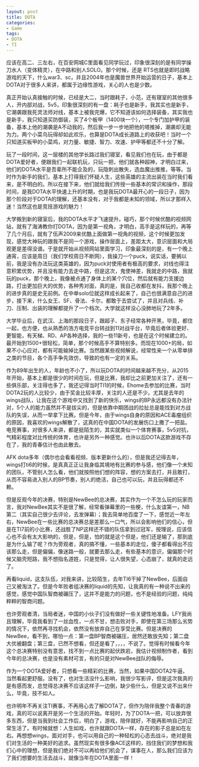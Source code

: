 ```yaml
---
layout: post
title: DOTA
categories:
- Game
tags:
- DOTA
- TI
---
```


应该在高二、三左右，在百安网城C里面看见同学玩过，印象很深刻的是有同学操刀水人（变体精灵），在中路和别人SOLO。那个时候，还是 RTS也就是即时战略游戏的天下，什么war3、sc，并且2004年也是魔兽世界开始运营的日子，基本上DOTA对于很多人来讲，都属于边缘性游戏，关心的人也是少数。

真正开始认真接触的时候，已经是大二，当时跟耗子，小范，还有寝室的其他很多人，开内部对战，5v5，印象很深刻的有一盘：耗子也是新手，我其实也是新手，它潮袭跟我死灵法师对线，基本上被我完爆，它不知道该如何选择装备，其实我也是新手，我只知道买防御装，买了4个板甲（1400块一个），一个专门加护甲的装备，基本上他的潮袭是A不动我的，然后我一步一步地把他的塔推掉，潮袭却无能为力。两个小菜鸟玩得却如此欢乐，也算是DOTA成长道路上的收获吧！当时一个只知道买板甲的小菜鸡，对力量、敏捷、智力、攻速、护甲等都还不十分了解。

玩了一段时间，这一层楼的其他学长路过我们寝室，看见我们也在玩，由于都是DOTA爱好者，便跟我们一起联机玩，只玩一把，他们就各种超神，才明白过来，他们的DOTA水平是吾辈所不能企及的，玩隐刺出散失，选血魔出推推，等等。当时作为新手的我们，基本上打得我们怀疑人生，这些英雄的主流出装在当时我们看来，是不明白的。所以在接下来，他们就给我们传授一些基本的常识和操作，那段时间，是我DOTA水平快速上升的时期，也是我玩DOTA最开心的一段日子，因为那个阶段对于DOTA的理解，还基本没有，对于我都是未知的领域，所以才那样入迷！当然这也是竞技游戏的魅力！

大学搬到新的寝室后，我的DOTA水平才飞速提升。碰巧，那个时候优酷的视频网站，就有了海涛教你打DOTA，因为是第一视角，才明白，高手是这样玩的，再等了几个月后，就有了伍声2009来优酷上面做第一视角的视频，这个时候更加发现，感觉大神玩的跟我不是同一个游戏，操作层面上，差距太大，意识层面和大局观更是差得没谱。于是就开始从视频网站里面学习，印象最深刻的是，有一个晚上通宵，应该是周日（我们学校周日不断网），我操刀一个puck，说实话，要搁以前，我是没有办法玩这类英雄的，因为puck对使用者有极高的要求，对线也得注意积累优势，并且没有能力去走中路，但是这次，鬼使神差，我就走的中路，我就玩的puck，那个晚上，我像被点通了身体上的某个穴位，然后就有能力支援边路，打出更加巨大的优势，各种秀对面，真的是，我自己收都在发抖，我那个晚上的进步真的是史无前例。在中单solo位就这样成长起来了，自己也很满意自己的进步，接下来，什么女王、SF、骨法、卡尔，都敢于去尝试了，并且对兵线、补刀、压制、出装的理解都提升了一个档次。大学就这样没心没肺地玩了2年多。

大学毕业后，在武汉、上海的那段日子，跟超子、东子经常各种开黑，毕竟，都住一起，也方便，也从熟悉的浩方电竞平台转战到11对战平台，毕竟后者体验更好、更智能，有天梯、RD、AP各种选择，我的一些11新号，也是在这个时候建立的。最开始到1500+很轻松，简单，那个时候高手不算特别多。而现在1000+的局，如果不小心应对，都有可能输掉比赛。当然跟某些视频解说，经常性来一个从零单排之类的节目，各个高手争先效仿，导致的也有一定的关系。

作为89年出生的人，年龄也不小了，所以玩DOTA的时间越来越不充分，从2015年开始，基本上都是很少的时间在玩，但是比赛，我却比之前更加关注了，还有一些俱乐部，关注得也多了，我还记得当时TI1的时候，Ehome去参加的比赛，当时DOTA2玩的人比较少，由于奖金比较丰厚，关注的人还是不少。尤其是去年的wings战队，让我在这个游戏中又找到了新的快乐，wings的BP永远都没有办法针对，5个人的能力虽然并不是拔尖的，但是依靠中期团战的拉扯总是能找到对方战队的失误，从而一举拿下比赛。但是今年，由于wings自身的原因和ACE毒瘤组织的原因，我喜欢的wings解散了，这真的在中国DOTA的发展伤口上撒了一把盐。电竞赛事，对很多人来讲，都是挺陌生的，其实就类似一个体育赛事，5v5对抗，气精彩程度对比传统的体育，也许是另外一种感觉。也许以后DOTA这款游戏不存在了，我的青春估计也由此散去。

AFK dota多年（偶尔也会看看视频、版本更新什么的），但是我还记得去年，wings打ti6的时候，是真真正正让我身临其境地有比赛的参与感，他们像一个未知的团队，不管别人怎么看，他们就按照他们想的阵容，想的方案去打，并且敢打，从而不容易进入别人的BP节奏，别人的绝活，自己也可以玩，并且玩得都还不赖。

但是反观今年的决赛，特别是NewBee的总决赛，其实作为一个不怎么玩的玩家而言，我对NewBee其实不是很了解，经常看弹幕里的一些梗，什么友谊第一，NB第二（其实自己很少去评论，去发弹幕）；我去简单地百度了一下，感觉近一年左右，NewBee在一些比赛的总决赛总是差那么一口气，所以会影响他们的信心，但是在TI7前的小比赛，还战胜了NP这样还不错的队伍拿到过冠军，按理说，应该信心也不会有太大影响的，但是，但是，怕的就是这个但是，他们还是输了，那到底是为什么输了呢？作为旁观者，真的搞不懂，一些基本的走位，傻子都看得出不应该那么走，但是偏偏，像迷路一般，就要去那么走，有些基本的意识，偏偏那个时候又脑壳短路，我不想指名道姓，只是觉得，让人很失望，心态崩了，就真的走远了。

再看liquid，这支队伍，对我来讲，比较陌生，去年TI6干掉了NewBee，后面自己又被淘汰了。但是今年败者组决赛的liquid的先知，让我真的有一种说不出来的感觉，感觉中国队智商被碾压了，这并不是能力的问题，也不是经验的问题，纯纯粹粹的智商问题。

也许旁观者清，当局者迷，中国的小伙子们没有做好一些关键性地准备。LFY我尚且理解，毕竟我看到了一丝血性，一点不甘，想击败对手，即使在第三场那么劣势的情况下，依然再寻找机会，依然没有放弃自己在享受比赛。但是决赛的NewBee，看不到，哪怕一点：第一盘BP智商被碾压，居然还敢放先知；第二盘大优被翻盘；第三盘，已然不想看，但还是看了，，，，不说了。觉得有时候看今年这个总决赛特别没有意思，找不到一点比赛的起伏跌宕，我估计视频制作者，看到今年的总决赛，也是没有素材可言，有的只是对NewBee战队的侮辱。

作为一个DOTA爱好者，只想看一些精彩的比赛，当然，如果中国DOTA2牛逼，当然看起更舒服。没有了，也对生活没什么影响，我很少写影评，但是这次我真的是有感而发，总觉得总决赛不应该这样子一边倒，缺少些什么，但是又说不出来什么，毕竟，技不如人。

也许明年不再关注TI赛事，不再用心去了解DOTA了，但作为陪伴我整个青春的游戏，真的可以说离开是另一个生活的开始。年轻时，为了DOTA一把，可以放弃很多东西，但是当我到社会工作后，明白了，游戏，陪伴就好，不能再影响自己的正常生活了。有时候就想：人生如戏，也许就跟DOTA一样，存在的影子总是如在左右。再想想wings，面对对手，也可以用自己的一种轻松的心态去战斗，绝对是我们对生活的一种美好的追求。虽然现实有很多像ACE这样的，挡住我们的梦想和我们心中的理想，但是我们绝对不可以再给他们机会了，谋事在人，那么我们应该为了我们想要的生活去战斗，就像当年在DOTA里面一样！